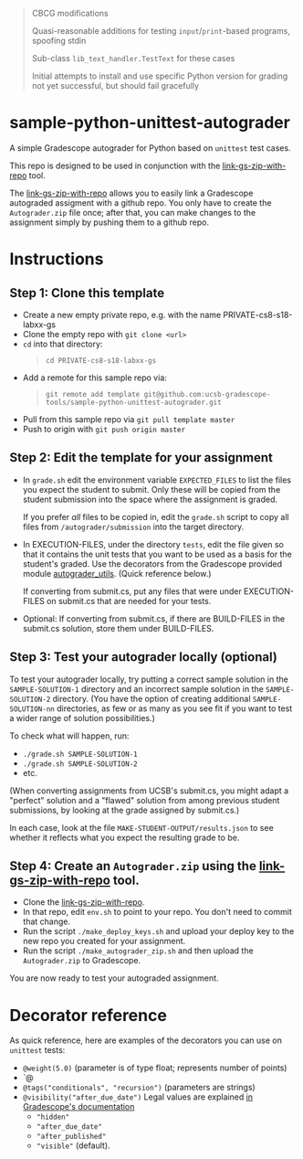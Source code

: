 > CBCG modifications
> 
> Quasi-reasonable additions for testing `input`/`print`-based programs, spoofing stdin
> 
> Sub-class `lib_text_handler.TestText` for these cases
> 
> Initial attempts to install and use specific Python version for grading not yet successful, but should fail gracefully

# sample-python-unittest-autograder

A simple Gradescope autograder for Python based on `unittest` test cases.

This repo is designed to be used in conjunction with the 
[link-gs-zip-with-repo](https://github.com/ucsb-gradescope-tools/link-gs-zip-with-repo) tool.

The [link-gs-zip-with-repo](https://github.com/ucsb-gradescope-tools/link-gs-zip-with-repo)
allows you to easily link a Gradescope autograded assigment with a github repo.  You only have to create
the `Autograder.zip` file once; after that, you can make changes to the assignment simply by pushing them
to a github repo.

# Instructions

## Step 1: Clone this template

* Create a new empty private repo, e.g. with the name PRIVATE-cs8-s18-labxx-gs
* Clone the empty repo with `git clone <url>`
*  `cd` into that directory:
   > `cd PRIVATE-cs8-s18-labxx-gs`
* Add a remote for this sample repo via: 
   > `git remote add template git@github.com:ucsb-gradescope-tools/sample-python-unittest-autograder.git`
* Pull from this sample repo via `git pull template master`
* Push to origin with `git push origin master`

## Step 2: Edit the template for your assignment

* In `grade.sh` edit the environment variable `EXPECTED_FILES` to list the files you expect the student to submit.  Only these
   will be copied from the student submission into the space where the assignment is graded.
   
   If you prefer *all* files to be copied in, edit the `grade.sh` script to copy all files from `/autograder/submission` into
   the target directory.
   
* In EXECUTION-FILES, under the directory `tests`, edit the file given so that it contains the unit tests that you want to be used as a basis
   for the student's graded.   Use the decorators from the Gradescope 
   provided module 
   [autograder_utils](https://github.com/gradescope/gradescope-utils/tree/master/gradescope_utils/autograder_utils).  (Quick reference below.)

   If converting from submit.cs, put any files that were under EXECUTION-FILES on submit.cs that are needed
   for your tests.

* Optional: If converting from submit.cs, if there are BUILD-FILES in the submit.cs solution, store them
   under BUILD-FILES.

## Step 3: Test your autograder locally (optional)

To test your autograder locally, try putting a correct sample solution
in the `SAMPLE-SOLUTION-1` directory and an incorrect sample solution in
the `SAMPLE-SOLUTION-2` directory.  (You have the option of creating
additional `SAMPLE-SOLUTION-nn` directories, as few or as many as you
see fit if you want to test a wider range of solution possibilities.)

To check what will happen, run:
* `./grade.sh SAMPLE-SOLUTION-1`
* `./grade.sh SAMPLE-SOLUTION-2` 
* etc.



(When converting assignments from UCSB's submit.cs, you might adapt a "perfect" solution and a "flawed" solution from among previous student submissions, by looking at the grade assigned by submit.cs.)

In each case, look at the file `MAKE-STUDENT-OUTPUT/results.json` to see whether it reflects what you expect the resulting grade to be.   

## Step 4: Create an `Autograder.zip` using the [link-gs-zip-with-repo](https://github.com/ucsb-gradescope-tools/link-gs-zip-with-repo) tool.
   
* Clone the [link-gs-zip-with-repo](https://github.com/ucsb-gradescope-tools/link-gs-zip-with-repo).
* In that repo, edit `env.sh` to point to your repo.  You don't need to commit that change.
* Run the script `./make_deploy_keys.sh` and upload your deploy key to the new repo you created for your assignment.
* Run the script `./make_autograder_zip.sh` and then upload the `Autograder.zip` to Gradescope.

You are now ready to test your autograded assignment.
   
# Decorator reference

As quick reference, here are examples of the decorators you can use on `unittest` tests:
   
* `@weight(5.0)` (parameter is of type float; represents number of points)
* `@
* `@tags("conditionals", "recursion")` (parameters are strings)
* `@visibility("after_due_date")` Legal values are explained [in Gradescope's documentation](https://gradescope-autograders.readthedocs.io/en/latest/specs/#controlling-test-case-visibility)
   * `"hidden"`
   * `"after_due_date"`
   * `"after_published"`
   * `"visible"` (default).  
   
   
